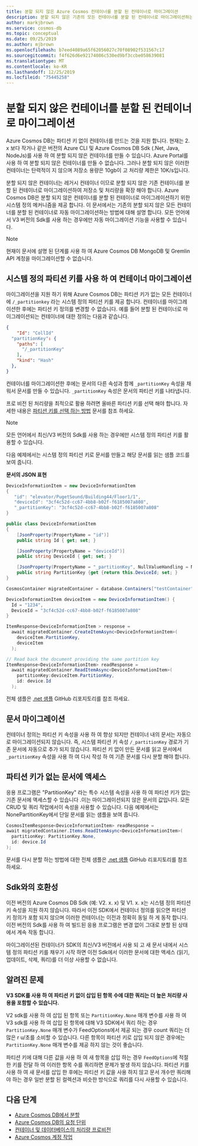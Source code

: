 ```yaml
---
title: 분할 되지 않은 Azure Cosmos 컨테이너를 분할 된 컨테이너로 마이그레이션
description: 분할 되지 않은 기존의 모든 컨테이너를 분할 된 컨테이너로 마이그레이션하는 방법에 대해 알아봅니다.
author: markjbrown
ms.service: cosmos-db
ms.topic: conceptual
ms.date: 09/25/2019
ms.author: mjbrown
ms.openlocfilehash: b7eed4089a65f62056027c70f08902f531567c17
ms.sourcegitcommit: f4f626d6e92174086c530ed9bf3ccbe058639081
ms.translationtype: MT
ms.contentlocale: ko-KR
ms.lasthandoff: 12/25/2019
ms.locfileid: "75445258"
---
```

# <a name="migrate-non-partitioned-containers-to-partitioned-containers"></a>분할 되지 않은 컨테이너를 분할 된 컨테이너로 마이그레이션

Azure Cosmos DB는 파티션 키 없이 컨테이너를 만드는 것을 지원 합니다. 현재는 2. x 보다 작거나 같은 버전의 Azure CLI 및 Azure Cosmos DB Sdk (.Net, Java, NodeJs)를 사용 하 여 분할 되지 않은 컨테이너를 만들 수 있습니다. Azure Portal를 사용 하 여 분할 되지 않은 컨테이너를 만들 수 없습니다. 그러나 분할 되지 않은 이러한 컨테이너는 탄력적이 지 않으며 저장소 용량은 10gb이 고 처리량 제한은 10K/s입니다.

분할 되지 않은 컨테이너는 레거시 컨테이너 이므로 분할 되지 않은 기존 컨테이너를 분할 된 컨테이너로 마이그레이션하여 저장소 및 처리량을 확장 해야 합니다. Azure Cosmos DB은 분할 되지 않은 컨테이너를 분할 된 컨테이너로 마이그레이션하기 위한 시스템 정의 메커니즘을 제공 합니다. 이 문서에서는 기존의 분할 되지 않은 모든 컨테이너를 분할 된 컨테이너로 자동 마이그레이션하는 방법에 대해 설명 합니다. 모든 언어에서 V3 버전의 Sdk를 사용 하는 경우에만 자동 마이그레이션 기능을 사용할 수 있습니다.

> [!NOTE]
> 현재이 문서에 설명 된 단계를 사용 하 여 Azure Cosmos DB MongoDB 및 Gremlin API 계정을 마이그레이션할 수 없습니다.

## <a name="migrate-container-using-the-system-defined-partition-key"></a>시스템 정의 파티션 키를 사용 하 여 컨테이너 마이그레이션

마이그레이션을 지원 하기 위해 Azure Cosmos DB는 파티션 키가 없는 모든 컨테이너에 `/_partitionkey` 라는 시스템 정의 파티션 키를 제공 합니다. 컨테이너를 마이그레이션한 후에는 파티션 키 정의를 변경할 수 없습니다. 예를 들어 분할 된 컨테이너로 마이그레이션되는 컨테이너에 대한 정의는 다음과 같습니다.

```json
{
    "Id": "CollId" 
  "partitionKey": {
    "paths": [
      "/_partitionKey"
    ],
    "kind": "Hash"
  },
}
```

컨테이너를 마이그레이션한 후에는 문서의 다른 속성과 함께 `_partitionKey` 속성을 채워서 문서를 만들 수 있습니다. `_partitionKey` 속성은 문서의 파티션 키를 나타냅니다.

프로 비전 된 처리량을 최적으로 활용 하려면 올바른 파티션 키를 선택 해야 합니다. 자세한 내용은 [파티션 키를 선택 하는 방법](partitioning-overview.md) 문서를 참조 하세요.

> [!NOTE]
> 모든 언어에서 최신/V3 버전의 Sdk를 사용 하는 경우에만 시스템 정의 파티션 키를 활용할 수 있습니다.

다음 예제에서는 시스템 정의 파티션 키로 문서를 만들고 해당 문서를 읽는 샘플 코드를 보여 줍니다.

**문서의 JSON 표현**

```csharp
DeviceInformationItem = new DeviceInformationItem
{
   "id": "elevator/PugetSound/Building44/Floor1/1",
   "deviceId": "3cf4c52d-cc67-4bb8-b02f-f6185007a808",
   "_partitionKey": "3cf4c52d-cc67-4bb8-b02f-f6185007a808"
} 

public class DeviceInformationItem
{
    [JsonProperty(PropertyName = "id")]
    public string Id { get; set; }

    [JsonProperty(PropertyName = "deviceId")]
    public string DeviceId { get; set; }

    [JsonProperty(PropertyName = "_partitionKey", NullValueHandling = NullValueHandling.Ignore)]
    public string PartitionKey {get {return this.DeviceId; set; }
}

CosmosContainer migratedContainer = database.Containers["testContainer"];

DeviceInformationItem deviceItem = new DeviceInformationItem() {
  Id = "1234",
  DeviceId = "3cf4c52d-cc67-4bb8-b02f-f6185007a808"
}

ItemResponse<DeviceInformationItem > response = 
  await migratedContainer.CreateItemAsync<DeviceInformationItem>(
    deviceItem.PartitionKey, 
    deviceItem
  );

// Read back the document providing the same partition key
ItemResponse<DeviceInformationItem> readResponse = 
  await migratedContainer.ReadItemAsync<DeviceInformationItem>( 
    partitionKey:deviceItem.PartitionKey, 
    id: device.Id
  );

```

전체 샘플은 [.net 샘플][1] GitHub 리포지토리를 참조 하세요.
                      
## <a name="migrate-the-documents"></a>문서 마이그레이션

컨테이너 정의는 파티션 키 속성을 사용 하 여 향상 되지만 컨테이너 내의 문서는 자동으로 마이그레이션되지 않습니다. 즉, 시스템 파티션 키 속성 `/_partitionKey` 경로가 기존 문서에 자동으로 추가 되지 않습니다. 파티션 키 없이 만든 문서를 읽고 문서에서 `_partitionKey` 속성을 사용 하 여 다시 작성 하 여 기존 문서를 다시 분할 해야 합니다.

## <a name="access-documents-that-dont-have-a-partition-key"></a>파티션 키가 없는 문서에 액세스

응용 프로그램은 "PartitionKey" 라는 특수 시스템 속성을 사용 하 여 파티션 키가 없는 기존 문서에 액세스할 수 있습니다 .이는 마이그레이션되지 않은 문서의 값입니다. 모든 CRUD 및 쿼리 작업에서이 속성을 사용할 수 있습니다. 다음 예제에서는 NonePartitionKey에서 단일 문서를 읽는 샘플을 보여 줍니다. 

```csharp
CosmosItemResponse<DeviceInformationItem> readResponse = 
await migratedContainer.Items.ReadItemAsync<DeviceInformationItem>( 
  partitionKey: PartitionKey.None, 
  id: device.Id
); 

```

문서를 다시 분할 하는 방법에 대한 전체 샘플은 [.net 샘플][1] GitHub 리포지토리를 참조 하세요. 

## <a name="compatibility-with-sdks"></a>Sdk와의 호환성

이전 버전의 Azure Cosmos DB Sdk (예: V2. x. x) 및 V1. x. x는 시스템 정의 파티션 키 속성을 지원 하지 않습니다. 따라서 이전 SDK에서 컨테이너 정의를 읽으면 파티션 키 정의가 포함 되지 않으며 이러한 컨테이너는 이전과 정확히 동일 하 게 동작 합니다. 이전 버전의 Sdk를 사용 하 여 빌드된 응용 프로그램은 변경 없이 그대로 분할 된 상태에서 계속 작동 합니다. 

마이그레이션된 컨테이너가 SDK의 최신/V3 버전에서 사용 되 고 새 문서 내에서 시스템 정의 파티션 키를 채우기 시작 하면 이전 Sdk에서 이러한 문서에 대한 액세스 (읽기, 업데이트, 삭제, 쿼리)를 더 이상 사용할 수 없습니다.

## <a name="known-issues"></a>알려진 문제

**V3 SDK를 사용 하 여 파티션 키 없이 삽입 된 항목 수에 대한 쿼리는 더 높은 처리량 사용을 포함할 수 있습니다.**

V2 sdk를 사용 하 여 삽입 된 항목 또는 `PartitionKey.None` 매개 변수를 사용 하 여 V3 sdk를 사용 하 여 삽입 된 항목에 대해 V3 SDK에서 쿼리 하는 경우 `PartitionKey.None` 매개 변수가 FeedOptions에서 제공 되는 경우 count 쿼리는 더 많은 r u/초를 소비할 수 있습니다. 다른 항목이 파티션 키로 삽입 되지 않은 경우에는 `PartitionKey.None` 매개 변수를 제공 하지 않는 것이 좋습니다.

파티션 키에 대해 다른 값을 사용 하 여 새 항목을 삽입 하는 경우 `FeedOptions`에 적절 한 키를 전달 하 여 이러한 항목 수를 쿼리하면 문제가 발생 하지 않습니다. 파티션 키를 사용 하 여 새 문서를 삽입 한 후에는 파티션 키 값을 사용 하지 않고 문서 개수만 쿼리해야 하는 경우 일반 분할 된 컬렉션과 비슷한 방식으로 쿼리를 다시 사용할 수 있습니다.

## <a name="next-steps"></a>다음 단계

* [Azure Cosmos DB에서 분할](partitioning-overview.md)
* [Azure Cosmos DB의 요청 단위](request-units.md)
* [컨테이너 및 데이터베이스의 처리량 프로비전](set-throughput.md)
* [Azure Cosmos 계정 작업](account-overview.md)

[1]: https://github.com/Azure/azure-cosmos-dotnet-v3/tree/master/Microsoft.Azure.Cosmos.Samples/Usage/NonPartitionContainerMigration